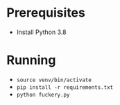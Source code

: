 # Prerequisites

* Install Python 3.8

# Running

* `source venv/bin/activate`
* `pip install -r requirements.txt`
* `python fuckery.py`
